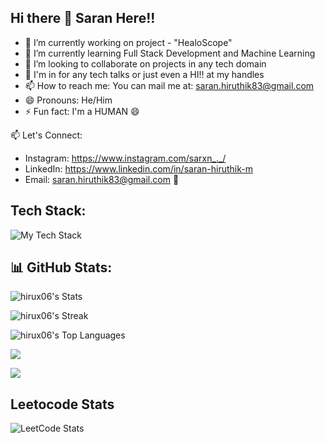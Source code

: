 ## Hi there 👋 Saran Here!!



- 🔭 I’m currently working on project - "HealoScope"
- 🌱 I’m currently learning Full Stack Development and Machine Learning
- 👯 I’m looking to collaborate on projects in any tech domain
- 💬 I'm in for any tech talks or just even a HI!! at my handles 
- 📫 How to reach me: You can mail me at: saran.hiruthik83@gmail.com
- 😄 Pronouns: He/Him
- ⚡ Fun fact: I'm a HUMAN 😄

📫 Let's Connect:
  - Instagram: https://www.instagram.com/sarxn_._/
  - LinkedIn: https://www.linkedin.com/in/saran-hiruthik-m
  - Email: saran.hiruthik83@gmail.com 📧

## Tech Stack:

![My Tech Stack](https://github-readme-tech-stack.vercel.app/api/cards?lineCount=3&width=1000&line1=html5%2Chtml5%2Ce51414%3Bcss3%2Ccss3%2Cd4d6fa%3Bjavascript%2Cjavascript%2Cffde00%3Bjava%2Cjava%2Ced0d0d%3Bpython%2Cpython%2Cfd1640%3Bbootstrap%2Cbootstrap%2C5ab8c5%3B&line2=mysql%2Cmysql%2Cffffff%3Bnextjs%2Cnextjs%2Cffffff%3Btailwindcss%2Ctailwindcss%2C0acbe6%3Barduino%2Carduino%2Cffffff%3Bexpress.js%2Cexpress.js%2Cff8c1b%3Bmongodb%2Cmongodb%2Cd96565%3B&line3=socket.io%2Csocket.io%2Cf5f0f0%3B)




## 📊 GitHub Stats:

![hirux06's Stats](https://github-readme-stats.vercel.app/api?username=hirux06&theme=vue-dark&show_icons=true&hide_border=true&count_private=true)




![hirux06's Streak](https://github-readme-streak-stats.herokuapp.com/?user=hirux06&theme=vue-dark&hide_border=true)




![hirux06's Top Languages](https://github-readme-stats.vercel.app/api/top-langs/?username=hirux06&theme=vue-dark&show_icons=true&hide_border=true&layout=compact)

![](https://github-readme-activity-graph.vercel.app/graph?username=hirux06&theme=tokyo-night)

[![](https://visitcount.itsvg.in/api?id=hirux06&label=Profile%20Views&color=1&icon=0&pretty=false)](https://visitcount.itsvg.in)


## Leetocode Stats
![LeetCode Stats](https://leetcode.card.workers.dev/sarxn_06?theme=auto&font=baloo&extension=null)
